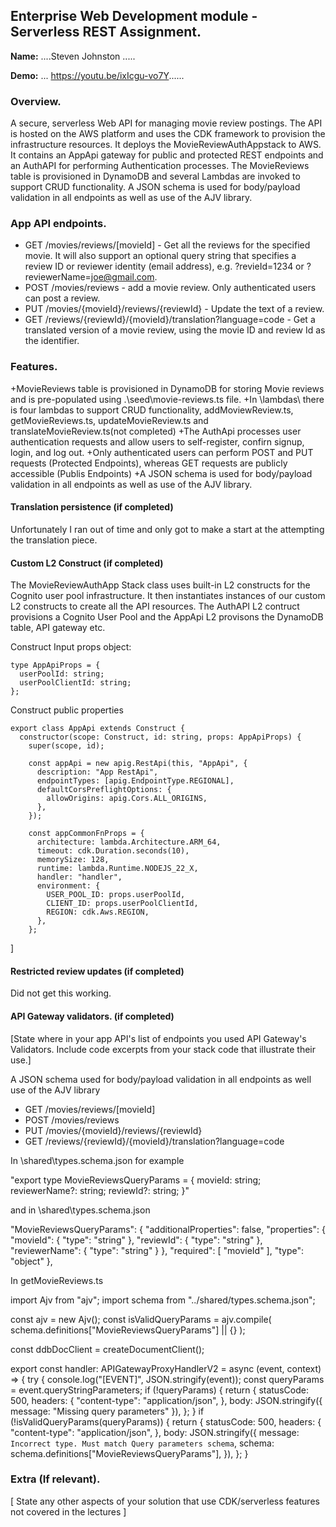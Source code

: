 ## Enterprise Web Development module - Serverless REST Assignment.

__Name:__ ....Steven Johnston .....

__Demo:__ ... https://youtu.be/ixIcgu-vo7Y......

### Overview.

A secure, serverless Web API for managing movie review postings. The API is hosted on the AWS platform and uses the CDK framework to provision the infrastructure resources.
It deploys the MovieReviewAuthAppstack to AWS. It contains an AppApi gateway for public and protected REST endpoints and an AuthAPI for performing Authentication processes.
The MovieReviews table is provisioned in DynamoDB and several Lambdas are invoked to support CRUD functionality.
A JSON schema is used for body/payload validation in all endpoints as well as use of the AJV library.


### App API endpoints.

+ GET /movies/reviews/[movieId] - Get all the reviews for the specified movie. It will also support an optional query string that specifies a review ID or reviewer identity (email address), e.g. ?revieId=1234 or ?reviewerName=joe@gmail.com.
+ POST /movies/reviews - add a movie review. Only authenticated users can post a review.
+ PUT /movies/{movieId}/reviews/{reviewId} - Update the text of a review.
+ GET /reviews/{reviewId}/{movieId}/translation?language=code - Get a translated version of a movie review, using the movie ID and review Id as the identifier.

### Features.
+MovieReviews table is provisioned in DynamoDB for storing Movie reviews and is pre-populated using .\seed\movie-reviews.ts file.
+In \lambdas\ there is four lambdas to support CRUD functionality, addMoviewReview.ts, getMovieReviews.ts,  updateMovieReview.ts and translateMovieReview.ts(not completed)
+The AuthApi processes user authentication requests and allow users to self-register, confirn signup, login, and log out.
+Only authenticated users can perform POST and PUT requests (Protected Endpoints), whereas GET requests are publicly accessible (Publis Endpoints)
+A JSON schema is used for body/payload validation in all endpoints as well as use of the AJV library.

#### Translation persistence (if completed)

Unfortunately I ran out of time and only got to make a start at the attempting the translation piece.

#### Custom L2 Construct (if completed)

The MovieReviewAuthApp Stack class uses built-in L2 constructs for the Cognito user pool infrastructure. It then instantiates instances of our custom L2 constructs to create all the API resources.
The AuthAPI L2 contruct provisions a Cognito User Pool and the AppApi L2 provisons the DynamoDB table, API gateway etc.

Construct Input props object:
~~~
type AppApiProps = {
  userPoolId: string;
  userPoolClientId: string;
};
~~~
Construct public properties
~~~
export class AppApi extends Construct {
  constructor(scope: Construct, id: string, props: AppApiProps) {
    super(scope, id);

    const appApi = new apig.RestApi(this, "AppApi", {
      description: "App RestApi",
      endpointTypes: [apig.EndpointType.REGIONAL],
      defaultCorsPreflightOptions: {
        allowOrigins: apig.Cors.ALL_ORIGINS,
      },
    });

    const appCommonFnProps = {
      architecture: lambda.Architecture.ARM_64,
      timeout: cdk.Duration.seconds(10),
      memorySize: 128,
      runtime: lambda.Runtime.NODEJS_22_X,
      handler: "handler",
      environment: {
        USER_POOL_ID: props.userPoolId,
        CLIENT_ID: props.userPoolClientId,
        REGION: cdk.Aws.REGION,
      },
    };

~~~
 ]

#### Restricted review updates (if completed)

Did not get this working.


#### API Gateway validators. (if completed)

[State where in your app API's list of endpoints you used API Gateway's Validators. Include code excerpts from your stack code that illustrate their use.]

A JSON schema used for body/payload validation in all endpoints as well use of the AJV library
+ GET /movies/reviews/[movieId]
+ POST /movies/reviews
+ PUT /movies/{movieId}/reviews/{reviewId}
+ GET /reviews/{reviewId}/{movieId}/translation?language=code

In \shared\types.schema.json for example

"export type MovieReviewsQueryParams = {
    movieId: string;
    reviewerName?: string;
    reviewId?: string;
 }"

and in \shared\types.schema.json

"MovieReviewsQueryParams": {
            "additionalProperties": false,
            "properties": {
                "movieId": {
                    "type": "string"
                },
                "reviewId": {
                    "type": "string"
                },
                "reviewerName": {
                    "type": "string"
                }
            },
            "required": [
                "movieId"
            ],
            "type": "object"
        },

In getMovieReviews.ts

import Ajv from "ajv";
import schema from "../shared/types.schema.json";

const ajv = new Ajv();
const isValidQueryParams = ajv.compile(
  schema.definitions["MovieReviewsQueryParams"] || {}
);
 
const ddbDocClient = createDocumentClient();

export const handler: APIGatewayProxyHandlerV2 = async (event, context) => {
  try {
    console.log("[EVENT]", JSON.stringify(event));
    const queryParams = event.queryStringParameters;
    if (!queryParams) {
      return {
        statusCode: 500,
        headers: {
          "content-type": "application/json",
        },
        body: JSON.stringify({ message: "Missing query parameters" }),
      };
    }
    if (!isValidQueryParams(queryParams)) {
      return {
        statusCode: 500,
        headers: {
          "content-type": "application/json",
        },
        body: JSON.stringify({
          message: `Incorrect type. Must match Query parameters schema`,
          schema: schema.definitions["MovieReviewsQueryParams"],
        }),
      };
    }



###  Extra (If relevant).

[ State any other aspects of your solution that use CDK/serverless features not covered in the lectures ]


